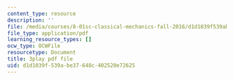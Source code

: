 ```yaml
---
content_type: resource
description: ''
file: /media/courses/8-01sc-classical-mechanics-fall-2016/d1d1039f539abe37648c402520e72625_Uoukes39gb0.pdf
file_type: application/pdf
learning_resource_types: []
ocw_type: OCWFile
resourcetype: Document
title: 3play pdf file
uid: d1d1039f-539a-be37-648c-402520e72625
---
```


